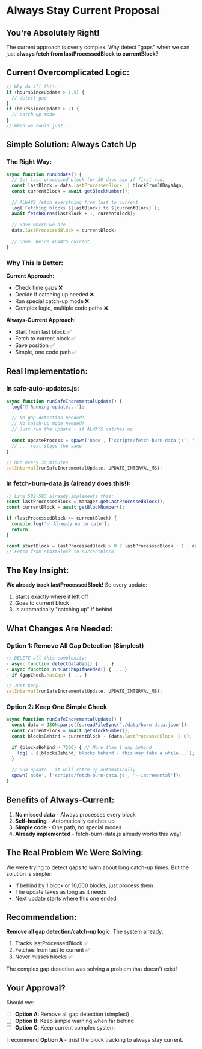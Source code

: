 # Always Stay Current Proposal

## You're Absolutely Right!

The current approach is overly complex. Why detect "gaps" when we can just **always fetch from lastProcessedBlock to currentBlock**?

## Current Overcomplicated Logic:
```javascript
// Why do all this...
if (hoursSinceUpdate > 1.5) {
  // detect gap
}
if (hoursSinceUpdate > 2) {
  // catch up mode
}
// When we could just...
```

## Simple Solution: Always Catch Up

### The Right Way:
```javascript
async function runUpdate() {
  // Get last processed block (or 30 days ago if first run)
  const lastBlock = data.lastProcessedBlock || blockFrom30DaysAgo;
  const currentBlock = await getBlockNumber();
  
  // ALWAYS fetch everything from last to current
  log(`Fetching blocks ${lastBlock} to ${currentBlock}`);
  await fetchBurns(lastBlock + 1, currentBlock);
  
  // Save where we are
  data.lastProcessedBlock = currentBlock;
  
  // Done. We're ALWAYS current.
}
```

### Why This Is Better:

**Current Approach:**
- Check time gaps ❌
- Decide if catching up needed ❌
- Run special catch-up mode ❌
- Complex logic, multiple code paths ❌

**Always-Current Approach:**
- Start from last block ✅
- Fetch to current block ✅
- Save position ✅
- Simple, one code path ✅

## Real Implementation:

### In safe-auto-updates.js:
```javascript
async function runSafeIncrementalUpdate() {
  log('🔄 Running update...');
  
  // No gap detection needed!
  // No catch-up mode needed!
  // Just run the update - it ALWAYS catches up
  
  const updateProcess = spawn('node', ['scripts/fetch-burn-data.js', '--incremental']);
  // ... rest stays the same
}

// Run every 30 minutes
setInterval(runSafeIncrementalUpdate, UPDATE_INTERVAL_MS);
```

### In fetch-burn-data.js (already does this!):
```javascript
// Line 582-593 already implements this:
const lastProcessedBlock = manager.getLastProcessedBlock();
const currentBlock = await getBlockNumber();

if (lastProcessedBlock >= currentBlock) {
  console.log('✅ Already up to date');
  return;
}

const startBlock = lastProcessedBlock > 0 ? lastProcessedBlock + 1 : currentBlock - 7200 * 30;
// Fetch from startBlock to currentBlock
```

## The Key Insight:

**We already track lastProcessedBlock!** So every update:
1. Starts exactly where it left off
2. Goes to current block
3. Is automatically "catching up" if behind

## What Changes Are Needed:

### Option 1: Remove All Gap Detection (Simplest)
```javascript
// DELETE all this complexity:
- async function detectDataGap() { ... }
- async function runCatchUpIfNeeded() { ... }
- if (gapCheck.hasGap) { ... }

// Just keep:
setInterval(runSafeIncrementalUpdate, UPDATE_INTERVAL_MS);
```

### Option 2: Keep One Simple Check
```javascript
async function runSafeIncrementalUpdate() {
  const data = JSON.parse(fs.readFileSync('./data/burn-data.json'));
  const currentBlock = await getBlockNumber();
  const blocksBehind = currentBlock - (data.lastProcessedBlock || 0);
  
  if (blocksBehind > 7200) { // More than 1 day behind
    log(`⚠️ ${blocksBehind} blocks behind - this may take a while...`);
  }
  
  // Run update - it will catch up automatically
  spawn('node', ['scripts/fetch-burn-data.js', '--incremental']);
}
```

## Benefits of Always-Current:

1. **No missed data** - Always processes every block
2. **Self-healing** - Automatically catches up
3. **Simple code** - One path, no special modes
4. **Already implemented** - fetch-burn-data.js already works this way!

## The Real Problem We Were Solving:

We were trying to detect gaps to warn about long catch-up times. But the solution is simpler:
- If behind by 1 block or 10,000 blocks, just process them
- The update takes as long as it needs
- Next update starts where this one ended

## Recommendation:

**Remove all gap detection/catch-up logic**. The system already:
1. Tracks lastProcessedBlock ✅
2. Fetches from last to current ✅  
3. Never misses blocks ✅

The complex gap detection was solving a problem that doesn't exist!

## Your Approval?

Should we:
- [ ] **Option A**: Remove all gap detection (simplest)
- [ ] **Option B**: Keep simple warning when far behind
- [ ] **Option C**: Keep current complex system

I recommend **Option A** - trust the block tracking to always stay current.